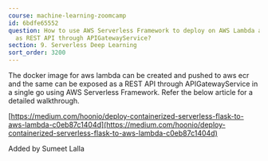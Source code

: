 ```yaml
---
course: machine-learning-zoomcamp
id: 6bdfe65552
question: How to use AWS Serverless Framework to deploy on AWS Lambda and expose it
  as REST API through APIGatewayService?
section: 9. Serverless Deep Learning
sort_order: 3200
---
```


The docker image for aws lambda can be created and pushed to aws ecr and the same can be exposed as a REST API through APIGatewayService in a single go using AWS Serverless Framework. Refer the below article for a detailed walkthrough.

[https://medium.com/hoonio/deploy-containerized-serverless-flask-to-aws-lambda-c0eb87c1404d](https://medium.com/hoonio/deploy-containerized-serverless-flask-to-aws-lambda-c0eb87c1404d)

Added by Sumeet Lalla

